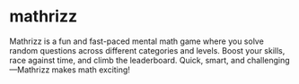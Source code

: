 # mathrizz
Mathrizz is a fun and fast-paced mental math game where you solve random questions across different categories and levels. Boost your skills, race against time, and climb the leaderboard. Quick, smart, and challenging—Mathrizz makes math exciting!
